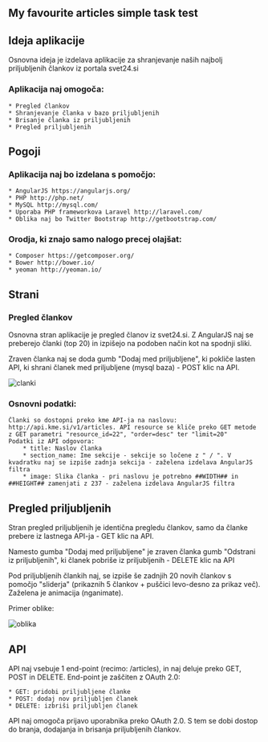 
## My favourite articles simple task test
## Ideja aplikacije

Osnovna ideja je izdelava aplikacije za shranjevanje naših najbolj priljubljenih člankov iz portala svet24.si

### Aplikacija naj omogoča: ###

    * Pregled člankov
    * Shranjevanje članka v bazo priljubljenih
    * Brisanje članka iz priljubljenih
    * Pregled priljubljenih

## Pogoji

### Aplikacija naj bo izdelana s pomočjo: ###

    * AngularJS https://angularjs.org/
    * PHP http://php.net/
    * MySQL http://mysql.com/
    * Uporaba PHP frameworkova Laravel http://laravel.com/
    * Oblika naj bo Twitter Bootstrap http://getbootstrap.com/

### Orodja, ki znajo samo nalogo precej olajšat: ###

    * Composer https://getcomposer.org/
    * Bower http://bower.io/
    * yeoman http://yeoman.io/

## Strani
### Pregled člankov ###

Osnovna stran aplikacije je pregled članov iz svet24.si. Z AngularJS naj se preberejo članki (top 20) in izpišejo na podoben način kot na spodnji sliki.

Zraven članka naj se doda gumb "Dodaj med priljubljene", ki pokliče lasten API, ki shrani članek med priljubljene (mysql baza) - POST klic na API.

![clanki](http://i.imgur.com/XcxFtRA.png)

### Osnovni podatki: ###

    Članki so dostopni preko kme API-ja na naslovu: http://api.kme.si/v1/articles. API resource se kliče preko GET metode z GET parametri "resource_id=22", "order=desc" ter "limit=20"
    Podatki iz API odgovora:
        * title: Naslov članka
        * section_name: Ime sekcije - sekcije so ločene z " / ". V kvadratku naj se izpiše zadnja sekcija - zaželena izdelava AngularJS filtra
        * image: Slika članka - pri naslovu je potrebno ##WIDTH## in ##HEIGHT## zamenjati z 237 - zaželena izdelava AngularJS filtra

## Pregled priljubljenih

Stran pregled priljubljenih je identična pregledu člankov, samo da članke prebere iz lastnega API-ja - GET klic na API.

Namesto gumba "Dodaj med priljubljene" je zraven članka gumb "Odstrani iz priljubljenih", ki članek pobriše iz priljubljenih - DELETE klic na API

Pod priljubljenih člankih naj, se izpiše še zadnjih 20 novih člankov s pomočjo "sliderja" (prikaznih 5 člankov + puščici levo-desno za prikaz več). Zaželena je animacija (nganimate).

Primer oblike:

![oblika](http://i.imgur.com/9yhDKjP.png)

## API

API naj vsebuje 1 end-point (recimo: /articles), in naj deluje preko GET, POST in DELETE. End-point je zaščiten z OAuth 2.0:

    * GET: pridobi priljubljene članke
    * POST: dodaj nov priljubljen članek
    * DELETE: izbriši priljubljen članek

API naj omogoča prijavo uporabnika preko OAuth 2.0. S tem se dobi dostop do branja, dodajanja in brisanja priljubljenih člankov.